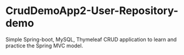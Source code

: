# CrudDemoApp2-User-Repository-demo
Simple Spring-boot, MySQL, Thymeleaf CRUD application to learn and practice the Spring MVC model.
